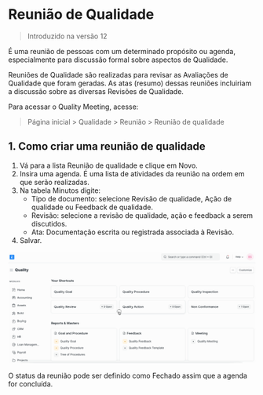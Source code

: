 # Reunião de Qualidade




> 
> Introduzido na versão 12
> 
> 
> 


É uma reunião de pessoas com um determinado propósito ou agenda, especialmente para discussão formal sobre aspectos de Qualidade.


Reuniões de Qualidade são realizadas para revisar as Avaliações de Qualidade que foram geradas. As atas (resumo) dessas reuniões incluiriam a discussão sobre as diversas Revisões de Qualidade.


Para acessar o Quality Meeting, acesse:



> 
> Página inicial > Qualidade > Reunião > Reunião de qualidade
> 
> 
> 


## 1. Como criar uma reunião de qualidade


1. Vá para a lista Reunião de qualidade e clique em Novo.
2. Insira uma agenda. É uma lista de atividades da reunião na ordem em que serão realizadas.
3. Na tabela Minutos digite:
	* Tipo de documento: selecione Revisão de qualidade, Ação de qualidade ou Feedback de qualidade.
	* Revisão: selecione a revisão de qualidade, ação e feedback a serem discutidos.
	* Ata: Documentação escrita ou registrada associada à Revisão.
4. Salvar.


![Reunião de qualidade](/files/quality-meeting.gif)


O status da reunião pode ser definido como Fechado assim que a agenda for concluída.



